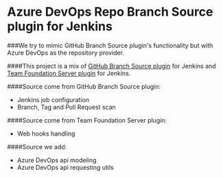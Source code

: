 Azure DevOps Repo Branch Source plugin for Jenkins
==================================================

###We try to mimic GitHub Branch Source plugin's functionality but with Azure DevOps as the repository provider.

####This project is a mix of [GitHub Branch Source plugin] for Jenkins and [Team Foundation Server plugin] for Jenkins.

####Source come from GitHub Branch Source plugin:
* Jenkins job configuration
* Branch, Tag and Pull Request scan

####Source come from Team Foundation Server plugin:
* Web hooks handling

####Source we add:
* Azure DevOps api modeling
* Azure DevOps api requesting utils

[GitHub Branch Source plugin]: https://github.com/jenkinsci/github-branch-source-plugin
[Team Foundation Server plugin]: https://github.com/jenkinsci/tfs-plugin